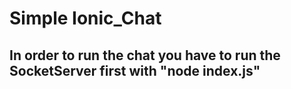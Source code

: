 # Simple Ionic_Chat

## In order to run the chat you have to run the SocketServer first with "node index.js" 
